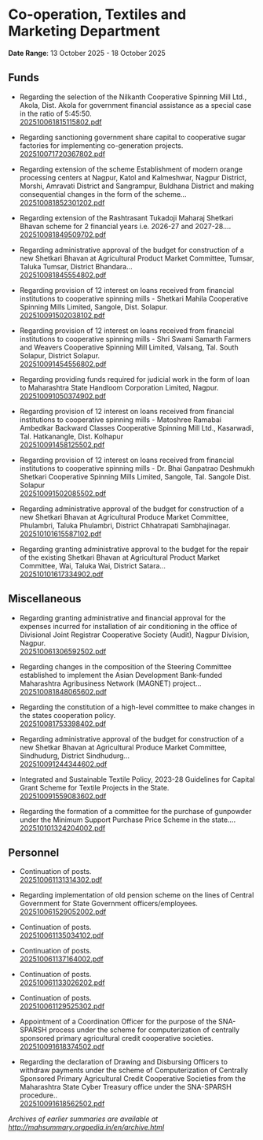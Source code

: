 # Co-operation, Textiles and Marketing Department

**Date Range**: 13 October 2025 - 18 October 2025


## Funds
- Regarding the selection of the Nilkanth Cooperative Spinning Mill Ltd., Akola, Dist. Akola for government financial assistance as a special case in the ratio of 5:45:50.\
  [202510061815115802.pdf](https://gr.maharashtra.gov.in/Site/Upload/Government%20Resolutions/English/202510061815115802.pdf)

- Regarding sanctioning government share capital to cooperative sugar factories for implementing co-generation projects.\
  [202510071720367802.pdf](https://gr.maharashtra.gov.in/Site/Upload/Government%20Resolutions/English/202510071720367802.pdf)

- Regarding extension of the scheme Establishment of modern orange processing centers at Nagpur, Katol and Kalmeshwar, Nagpur District, Morshi, Amravati District and Sangrampur, Buldhana District and making consequential changes in the form of the scheme...\
  [202510081852301202.pdf](https://gr.maharashtra.gov.in/Site/Upload/Government%20Resolutions/English/202510081852301202.pdf)

- Regarding extension of the Rashtrasant Tukadoji Maharaj Shetkari Bhavan scheme for 2 financial years i.e. 2026-27 and 2027-28....\
  [202510081849509702.pdf](https://gr.maharashtra.gov.in/Site/Upload/Government%20Resolutions/English/202510081849509702.pdf)

- Regarding administrative approval of the budget for construction of a new Shetkari Bhavan at Agricultural Product Market Committee, Tumsar, Taluka Tumsar, District Bhandara...\
  [202510081845554802.pdf](https://gr.maharashtra.gov.in/Site/Upload/Government%20Resolutions/English/202510081845554802.pdf)

- Regarding provision of 12 interest on loans received from financial institutions to cooperative spinning mills - Shetkari Mahila Cooperative Spinning Mills Limited, Sangole, Dist. Solapur.\
  [202510091502038102.pdf](https://gr.maharashtra.gov.in/Site/Upload/Government%20Resolutions/English/202510091502038102.pdf)

- Regarding provision of 12 interest on loans received from financial institutions to cooperative spinning mills - Shri Swami Samarth Farmers and Weavers Cooperative Spinning Mill Limited, Valsang, Tal. South Solapur, District Solapur.\
  [202510091454556802.pdf](https://gr.maharashtra.gov.in/Site/Upload/Government%20Resolutions/English/202510091454556802.pdf)

- Regarding providing funds required for judicial work in the form of loan to Maharashtra State Handloom Corporation Limited, Nagpur.\
  [202510091050374902.pdf](https://gr.maharashtra.gov.in/Site/Upload/Government%20Resolutions/English/202510091050374902....pdf)

- Regarding provision of 12 interest on loans received from financial institutions to cooperative spinning mills - Matoshree Ramabai Ambedkar Backward Classes Cooperative Spinning Mill Ltd., Kasarwadi, Tal. Hatkanangle, Dist. Kolhapur\
  [202510091458125502.pdf](https://gr.maharashtra.gov.in/Site/Upload/Government%20Resolutions/English/202510091458125502.pdf)

- Regarding provision of 12 interest on loans received from financial institutions to cooperative spinning mills - Dr. Bhai Ganpatrao Deshmukh Shetkari Cooperative Spinning Mills Limited, Sangole, Tal. Sangole Dist. Solapur\
  [202510091502085502.pdf](https://gr.maharashtra.gov.in/Site/Upload/Government%20Resolutions/English/202510091502085502.pdf)

- Regarding administrative approval of the budget for construction of a new Shetkari Bhavan at Agricultural Produce Market Committee, Phulambri, Taluka Phulambri, District Chhatrapati Sambhajinagar.\
  [202510101615587102.pdf](https://gr.maharashtra.gov.in/Site/Upload/Government%20Resolutions/English/202510101615587102.pdf)

- Regarding granting administrative approval to the budget for the repair of the existing Shetkari Bhavan at Agricultural Product Market Committee, Wai, Taluka Wai, District Satara...\
  [202510101617334902.pdf](https://gr.maharashtra.gov.in/Site/Upload/Government%20Resolutions/English/202510101617334902.pdf)

## Miscellaneous
- Regarding granting administrative and financial approval for the expenses incurred for installation of air conditioning in the office of Divisional Joint Registrar Cooperative Society (Audit), Nagpur Division, Nagpur.\
  [202510061306592502.pdf](https://gr.maharashtra.gov.in/Site/Upload/Government%20Resolutions/English/202510061306592502.pdf)

- Regarding changes in the composition of the Steering Committee established to implement the Asian Development Bank-funded Maharashtra Agribusiness Network (MAGNET) project...\
  [202510081848065602.pdf](https://gr.maharashtra.gov.in/Site/Upload/Government%20Resolutions/English/202510081848065602.pdf)

- Regarding the constitution of a high-level committee to make changes in the states cooperation policy.\
  [202510081753398402.pdf](https://gr.maharashtra.gov.in/Site/Upload/Government%20Resolutions/English/202510081753398402.pdf)

- Regarding administrative approval of the budget for construction of a new Shetkar Bhavan at Agricultural Produce Market Committee, Sindhudurg, District Sindhudurg...\
  [202510091244344602.pdf](https://gr.maharashtra.gov.in/Site/Upload/Government%20Resolutions/English/202510091244344602.pdf)

- Integrated and Sustainable Textile Policy, 2023-28 Guidelines for Capital Grant Scheme for Textile Projects in the State.\
  [202510091559083602.pdf](https://gr.maharashtra.gov.in/Site/Upload/Government%20Resolutions/English/202510091559083602.pdf)

- Regarding the formation of a committee for the purchase of gunpowder under the Minimum Support Purchase Price Scheme in the state....\
  [202510101324204002.pdf](https://gr.maharashtra.gov.in/Site/Upload/Government%20Resolutions/English/202510101324204002.pdf)

## Personnel
- Continuation of posts.\
  [202510061131314302.pdf](https://gr.maharashtra.gov.in/Site/Upload/Government%20Resolutions/English/202510061131314302.pdf)

- Regarding implementation of old pension scheme on the lines of Central Government for State Government officers/employees.\
  [202510061529052002.pdf](https://gr.maharashtra.gov.in/Site/Upload/Government%20Resolutions/English/202510061529052002.pdf)

- Continuation of posts.\
  [202510061135034102.pdf](https://gr.maharashtra.gov.in/Site/Upload/Government%20Resolutions/English/202510061135034102.pdf)

- Continuation of posts.\
  [202510061137164002.pdf](https://gr.maharashtra.gov.in/Site/Upload/Government%20Resolutions/English/202510061137164002.pdf)

- Continuation of posts.\
  [202510061133026202.pdf](https://gr.maharashtra.gov.in/Site/Upload/Government%20Resolutions/English/202510061133026202.pdf)

- Continuation of posts.\
  [202510061129525302.pdf](https://gr.maharashtra.gov.in/Site/Upload/Government%20Resolutions/English/202510061129525302.pdf)

- Appointment of a Coordination Officer for the purpose of the SNA-SPARSH process under the scheme for computerization of centrally sponsored primary agricultural credit cooperative societies.\
  [202510091618374502.pdf](https://gr.maharashtra.gov.in/Site/Upload/Government%20Resolutions/English/202510091618374502.pdf)

- Regarding the declaration of Drawing and Disbursing Officers to withdraw payments under the scheme of Computerization of Centrally Sponsored Primary Agricultural Credit Cooperative Societies from the Maharashtra State Cyber Treasury office under the SNA-SPARSH procedure..\
  [202510091618562502.pdf](https://gr.maharashtra.gov.in/Site/Upload/Government%20Resolutions/English/202510091618562502.pdf)


*Archives of earlier summaries are available at http://mahsummary.orgpedia.in/en/archive.html*